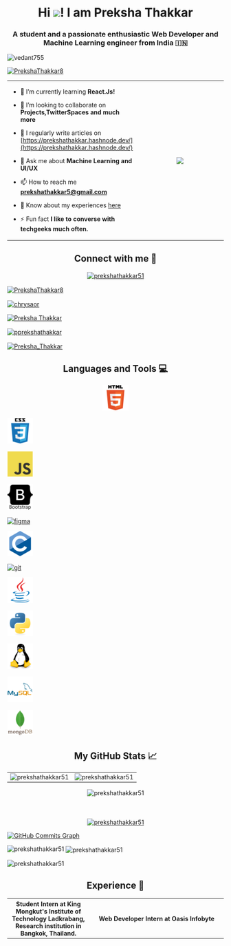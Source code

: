 <h1 align="center">Hi <img heigth="35px" width="35px" src="https://user-images.githubusercontent.com/18350557/176309783-0785949b-9127-417c-8b55-ab5a4333674e.gif"/>! I am Preksha Thakkar</h1>
<h3 align="center">A student and a passionate enthusiastic Web Developer and Machine Learning engineer from India 🇮🇳</h3>

<p align="left"> <img src="https://komarev.com/ghpvc/?username=prekshathakkar51&label=Profile%20views&color=0e75b6&style=flat" alt="vedant755" /> </p>

<p align="left"> <a href="https://twitter.com/PrekshaThakkar8" target="blank"><img src="https://img.shields.io/twitter/follow/PrekshaThakkar5?logo=twitter&style=for-the-badge" alt="PrekshaThakkar8" /></a> </p>


<table><tr><td valign="top" width="50%"> 

- 🌱 I’m currently learning **React.Js!**

- 👯 I’m looking to collaborate on **Projects,TwitterSpaces and much more**

<!-- - 👨‍💻 All of my projects are available at [/]() -->

- 📝 I regularly write articles on [https://prekshathakkar.hashnode.dev/](https://prekshathakkar.hashnode.dev/)

- 💬 Ask me about **Machine Learning and UI/UX**

- 📫 How to reach me **prekshathakkar5@gmail.com**

- 📄 Know about my experiences [here](https://www.linkedin.com/in/preksha-thakkar-816630207/)

- ⚡ Fun fact **I like to converse with techgeeks much often.**

</td><td valign="middle" width="50%">
<div align="center">
<img src="https://rishavanand.github.io/static/images/greetings.gif" align="center" style="width: 100%" />
</div>  
</td></tr></table>

<h2 align="center">Connect with me 🤝</h2>
<p align="center">
<a href="https://dev.to/prekshathakkar51" target="blank"><img align="center" src="https://raw.githubusercontent.com/rahuldkjain/github-profile-readme-generator/master/src/images/icons/Social/devto.svg" alt="prekshathakkar51" height="50" width="60" /></a>

<a href="https://twitter.com/PrekshaThakkar8" target="blank"><img align="center" src="https://raw.githubusercontent.com/rahuldkjain/github-profile-readme-generator/master/src/images/icons/Social/twitter.svg" alt="PrekshaThakkar8" height="50" width="60" /></a>

<a href="https://prekshathakkar.hashnode.dev/" target="blank"><img align="center" src="https://raw.githubusercontent.com/rahuldkjain/github-profile-readme-generator/master/src/images/icons/Social/hashnode.svg" alt="chrysaor" height="50" width="60" /></a>

<a href="https://www.linkedin.com/in/preksha-thakkar-816630207/" target="blank"><img align="center" src="https://raw.githubusercontent.com/rahuldkjain/github-profile-readme-generator/master/src/images/icons/Social/linked-in-alt.svg" alt="Preksha Thakkar" height="50" width="60" /></a>

<a href="https://instagram.com/pprekshathakkar" target="blank"><img align="center" src="https://raw.githubusercontent.com/rahuldkjain/github-profile-readme-generator/master/src/images/icons/Social/instagram.svg" alt="pprekshathakkar" height="50" width="60" /></a>

<a href="https://leetcode.com/Preksha_Thakkar/" target="blank"><img align="center" src="https://raw.githubusercontent.com/rahuldkjain/github-profile-readme-generator/master/src/images/icons/Social/leet-code.svg" alt="Preksha_Thakkar" height="50" width="60" /></a>
</p>

<h2 align="center">Languages and Tools 💻</h2>
<p align="center"> 
<a href="https://www.w3.org/html/" target="_blank" rel="noreferrer"> <img src="https://raw.githubusercontent.com/devicons/devicon/master/icons/html5/html5-original-wordmark.svg" alt="html5" width="60" height="60"/> </a> 

<a href="https://www.w3schools.com/css/" target="_blank" rel="noreferrer"> <img src="https://raw.githubusercontent.com/devicons/devicon/master/icons/css3/css3-original-wordmark.svg" alt="css3" width="60" height="60"/> </a> 

<a href="https://developer.mozilla.org/en-US/docs/Web/JavaScript" target="_blank" rel="noreferrer"> <img src="https://raw.githubusercontent.com/devicons/devicon/master/icons/javascript/javascript-original.svg" alt="javascript" width="60" height="60"/> </a> 

<a href="https://getbootstrap.com" target="_blank" rel="noreferrer"> <img src="https://raw.githubusercontent.com/devicons/devicon/master/icons/bootstrap/bootstrap-plain-wordmark.svg" alt="bootstrap" width="60" height="60"/> </a> 

<a href="https://www.figma.com/" target="_blank" rel="noreferrer"> <img src="https://www.vectorlogo.zone/logos/figma/figma-icon.svg" alt="figma" width="60" height="60"/> </a> 

<a href="https://www.cprogramming.com/" target="_blank" rel="noreferrer"> <img src="https://raw.githubusercontent.com/devicons/devicon/master/icons/c/c-original.svg" alt="c" width="60" height="60"/> </a> 

<a href="https://git-scm.com/" target="_blank" rel="noreferrer"> <img src="https://www.vectorlogo.zone/logos/git-scm/git-scm-icon.svg" alt="git" width="60" height="60"/> </a>

<a href="https://www.java.com" target="_blank" rel="noreferrer"> <img src="https://raw.githubusercontent.com/devicons/devicon/master/icons/java/java-original.svg" alt="java" width="60" height="60"/> </a> 

<a href="https://www.python.org/" target="_blank" rel="noreferrer"> <img src="https://raw.githubusercontent.com/devicons/devicon/master/icons/python/python-original.svg" alt="java" width="60" height="60"/> </a>

<a href="https://www.linux.org/" target="_blank" rel="noreferrer"> <img src="https://raw.githubusercontent.com/devicons/devicon/master/icons/linux/linux-original.svg" alt="linux" width="60" height="60"/> </a> 

<a href="https://www.mysql.com/" target="_blank" rel="noreferrer"> <img src="https://raw.githubusercontent.com/devicons/devicon/master/icons/mysql/mysql-original-wordmark.svg" alt="mysql" width="60" height="60"/> </a> 

<a href="https://www.mongodb.com/" target="_blank" rel="noreferrer"> <img src="https://raw.githubusercontent.com/devicons/devicon/master/icons/mongodb/mongodb-original-wordmark.svg" alt="mongodb" width="60" height="60"/> </a> 
</p>

<h2 align="center">My GitHub Stats 📈</h2>
<table align="center">
<tr><td align="center" valign="middle"><div><img src="https://github-readme-stats.vercel.app/api/top-langs?username=prekshathakkar51&show_icons=true&locale=en&layout=compact&theme=tokyonight" alt="prekshathakkar51" /></div></td>
<td align="center" valign="middle">
<div><img src="https://github-readme-stats.vercel.app/api?username=prekshathakkar51&show_icons=true&locale=en&theme=tokyonight" alt="prekshathakkar51" /></div></td>
</tr>
</table>
<div align="center" style="margin-bottom:20px"><img align="center" src="https://streak-stats.demolab.com?user=prekshathakkar51&theme=tokyonight" alt="prekshathakkar51"/></div>
&nbsp
<p align="center"> <a href="https://github.com/ryo-ma/github-profile-trophy"><img src="https://github-profile-trophy.vercel.app/?username=prekshathakkar51&margin-w=6&theme=tokyonight" alt="prekshathakkar51" /></a> </p>

<a href="http://www.github.com/prekshathakkar51"><img src="https://activity-graph.herokuapp.com/graph?username=prekshathakkar51&bg_color=1c1917&color=ffffff&line=0891b2&point=ffffff&area_color=1c1917&area=true&hide_border=true&custom_title=GitHub%20Commits%20Graph" alt="GitHub Commits Graph" /></a>

<p><img align="left" src="https://github-readme-stats.vercel.app/api/top-langs?username=prekshathakkar51&show_icons=true&locale=en&layout=compact" alt="prekshathakkar51" /></p>

<p>&nbsp;<img align="center" src="https://github-readme-stats.vercel.app/api?username=prekshathakkar51&show_icons=true&locale=en" alt="prekshathakkar51" /></p>

<p><img align="center" src="https://github-readme-streak-stats.herokuapp.com/?user=prekshathakkar51&" alt="prekshathakkar51" /></p>


<h2 align="center">Experience 🚀</h2>
<table>
<tr>
<th width="38%">
Student Intern at King Mongkut's Institute of Technology Ladkrabang, Research institution in Bangkok, Thailand.
</th>
<th>
Web Developer Intern at Oasis Infobyte</th>
</tr>
</table>
